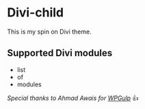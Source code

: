 # Divi-child

This is my spin on Divi theme.

## Supported Divi modules
* list
* of
* modules

*Special thanks to Ahmad Awais for [WPGulp](https://github.com/ahmadawais/WPGulp)* 👍
